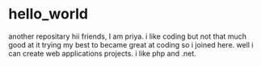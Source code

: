 # hello_world
another repositary
 hii friends,
    I am priya. i like coding but not that much good at it trying my best to became great at coding so i joined here. well i can create web applications projects. i like php and .net. 
